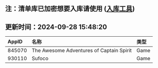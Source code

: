 ## 注：清单库已加密想要入库请使用 ([入库工具](https://github.com/BlankTMing/ManifestAutoUpdate/releases))

## 更新时间：2024-09-28 15:48:20
| AppID | 名称 | 类型  |
| :-------------------- | :----------------------------- | :----------- |
| 845070 | The Awesome Adventures of Captain Spirit| Game |
| 930110 | Sufoco| Game |
